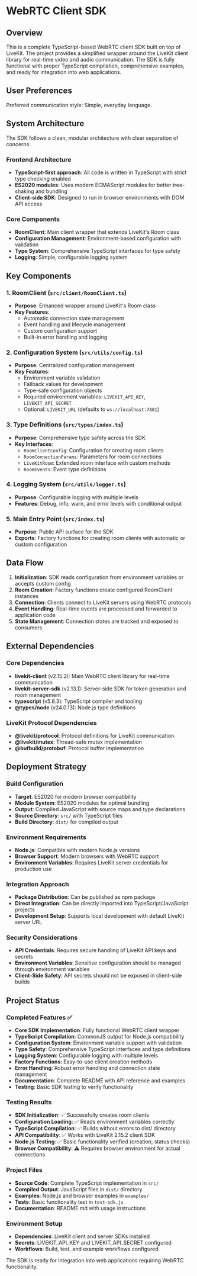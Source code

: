 # WebRTC Client SDK

## Overview

This is a complete TypeScript-based WebRTC client SDK built on top of LiveKit. The project provides a simplified wrapper around the LiveKit client library for real-time video and audio communication. The SDK is fully functional with proper TypeScript compilation, comprehensive examples, and ready for integration into web applications.

## User Preferences

Preferred communication style: Simple, everyday language.

## System Architecture

The SDK follows a clean, modular architecture with clear separation of concerns:

### Frontend Architecture
- **TypeScript-first approach**: All code is written in TypeScript with strict type checking enabled
- **ES2020 modules**: Uses modern ECMAScript modules for better tree-shaking and bundling
- **Client-side SDK**: Designed to run in browser environments with DOM API access

### Core Components
- **RoomClient**: Main client wrapper that extends LiveKit's Room class
- **Configuration Management**: Environment-based configuration with validation
- **Type System**: Comprehensive TypeScript interfaces for type safety
- **Logging**: Simple, configurable logging system

## Key Components

### 1. RoomClient (`src/client/RoomClient.ts`)
- **Purpose**: Enhanced wrapper around LiveKit's Room class
- **Key Features**: 
  - Automatic connection state management
  - Event handling and lifecycle management
  - Custom configuration support
  - Built-in error handling and logging

### 2. Configuration System (`src/utils/config.ts`)
- **Purpose**: Centralized configuration management
- **Key Features**:
  - Environment variable validation
  - Fallback values for development
  - Type-safe configuration objects
  - Required environment variables: `LIVEKIT_API_KEY`, `LIVEKIT_API_SECRET`
  - Optional: `LIVEKIT_URL` (defaults to `ws://localhost:7881`)

### 3. Type Definitions (`src/types/index.ts`)
- **Purpose**: Comprehensive type safety across the SDK
- **Key Interfaces**:
  - `RoomClientConfig`: Configuration for creating room clients
  - `RoomConnectionParams`: Parameters for room connections
  - `LiveKitRoom`: Extended room interface with custom methods
  - `RoomEvents`: Event type definitions

### 4. Logging System (`src/utils/logger.ts`)
- **Purpose**: Configurable logging with multiple levels
- **Features**: Debug, info, warn, and error levels with conditional output

### 5. Main Entry Point (`src/index.ts`)
- **Purpose**: Public API surface for the SDK
- **Exports**: Factory functions for creating room clients with automatic or custom configuration

## Data Flow

1. **Initialization**: SDK reads configuration from environment variables or accepts custom config
2. **Room Creation**: Factory functions create configured RoomClient instances
3. **Connection**: Clients connect to LiveKit servers using WebRTC protocols
4. **Event Handling**: Real-time events are processed and forwarded to application code
5. **State Management**: Connection states are tracked and exposed to consumers

## External Dependencies

### Core Dependencies
- **livekit-client** (v2.15.2): Main WebRTC client library for real-time communication
- **livekit-server-sdk** (v2.13.1): Server-side SDK for token generation and room management
- **typescript** (v5.8.3): TypeScript compiler and tooling
- **@types/node** (v24.0.13): Node.js type definitions

### LiveKit Protocol Dependencies
- **@livekit/protocol**: Protocol definitions for LiveKit communication
- **@livekit/mutex**: Thread-safe mutex implementation
- **@bufbuild/protobuf**: Protocol buffer implementation

## Deployment Strategy

### Build Configuration
- **Target**: ES2020 for modern browser compatibility
- **Module System**: ES2020 modules for optimal bundling
- **Output**: Compiled JavaScript with source maps and type declarations
- **Source Directory**: `src/` with TypeScript files
- **Build Directory**: `dist/` for compiled output

### Environment Requirements
- **Node.js**: Compatible with modern Node.js versions
- **Browser Support**: Modern browsers with WebRTC support
- **Environment Variables**: Requires LiveKit server credentials for production use

### Integration Approach
- **Package Distribution**: Can be published as npm package
- **Direct Integration**: Can be directly imported into TypeScript/JavaScript projects
- **Development Setup**: Supports local development with default LiveKit server URL

### Security Considerations
- **API Credentials**: Requires secure handling of LiveKit API keys and secrets
- **Environment Variables**: Sensitive configuration should be managed through environment variables
- **Client-Side Safety**: API secrets should not be exposed in client-side builds

## Project Status

### Completed Features ✅
- **Core SDK Implementation**: Fully functional WebRTC client wrapper
- **TypeScript Compilation**: CommonJS output for Node.js compatibility  
- **Configuration System**: Environment variable support with validation
- **Type Safety**: Comprehensive TypeScript interfaces and type definitions
- **Logging System**: Configurable logging with multiple levels
- **Factory Functions**: Easy-to-use client creation methods
- **Error Handling**: Robust error handling and connection state management
- **Documentation**: Complete README with API reference and examples
- **Testing**: Basic SDK testing to verify functionality

### Testing Results
- **SDK Initialization**: ✅ Successfully creates room clients
- **Configuration Loading**: ✅ Reads environment variables correctly
- **TypeScript Compilation**: ✅ Builds without errors to dist/ directory
- **API Compatibility**: ✅ Works with LiveKit 2.15.2 client SDK
- **Node.js Testing**: ✅ Basic functionality verified (creation, status checks)
- **Browser Compatibility**: ⚠️ Requires browser environment for actual connections

### Project Files
- **Source Code**: Complete TypeScript implementation in `src/`
- **Compiled Output**: JavaScript files in `dist/` directory
- **Examples**: Node.js and browser examples in `examples/`
- **Tests**: Basic functionality test in `test-sdk.js`
- **Documentation**: README.md with usage instructions

### Environment Setup
- **Dependencies**: LiveKit client and server SDKs installed
- **Secrets**: LIVEKIT_API_KEY and LIVEKIT_API_SECRET configured
- **Workflows**: Build, test, and example workflows configured

The SDK is ready for integration into web applications requiring WebRTC functionality.